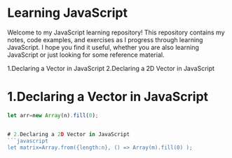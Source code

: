 # Learning JavaScript

Welcome to my JavaScript learning repository! This repository contains my notes, code examples, and exercises as I progress through learning JavaScript. I hope you find it useful, whether you are also learning JavaScript or just looking for some reference material.


1.Declaring a Vector in JavaScript
2.Declaring a 2D Vector in JavaScript


# 1.Declaring a Vector in JavaScript
```javascript
let arr=new Array(n).fill(0);


# 2.Declaring a 2D Vector in JavaScript
```javascript
let matrix=Array.from({length:n}, () => Array(m).fill(0) );

